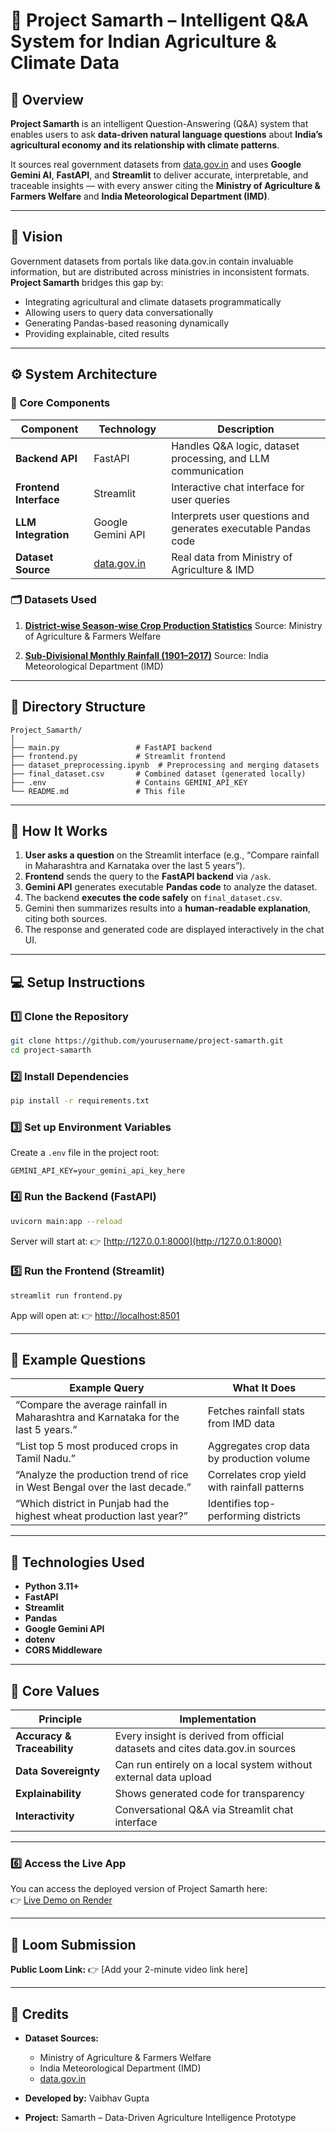 # 🌾 Project Samarth – Intelligent Q&A System for Indian Agriculture & Climate Data

## 📖 Overview

**Project Samarth** is an intelligent Question-Answering (Q&A) system that enables users to ask **data-driven natural language questions** about **India’s agricultural economy and its relationship with climate patterns**.

It sources real government datasets from [data.gov.in](https://data.gov.in) and uses **Google Gemini AI**, **FastAPI**, and **Streamlit** to deliver accurate, interpretable, and traceable insights — with every answer citing the **Ministry of Agriculture & Farmers Welfare** and **India Meteorological Department (IMD)**.

---

## 🎯 Vision

Government datasets from portals like data.gov.in contain invaluable information, but are distributed across ministries in inconsistent formats. **Project Samarth** bridges this gap by:

* Integrating agricultural and climate datasets programmatically
* Allowing users to query data conversationally
* Generating Pandas-based reasoning dynamically
* Providing explainable, cited results

---

## ⚙️ System Architecture

### 🧠 Core Components

| Component              | Technology                         | Description                                                    |
| ---------------------- | ---------------------------------- | -------------------------------------------------------------- |
| **Backend API**        | FastAPI                            | Handles Q&A logic, dataset processing, and LLM communication   |
| **Frontend Interface** | Streamlit                          | Interactive chat interface for user queries                    |
| **LLM Integration**    | Google Gemini API                  | Interprets user questions and generates executable Pandas code |
| **Dataset Source**     | [data.gov.in](https://data.gov.in) | Real data from Ministry of Agriculture & IMD                   |

### 🗂️ Datasets Used

1. **[District-wise Season-wise Crop Production Statistics](https://www.data.gov.in/catalog/district-wise-season-wise-crop-production-statistics-0)**
   Source: Ministry of Agriculture & Farmers Welfare

2. **[Sub-Divisional Monthly Rainfall (1901–2017)](https://www.data.gov.in/resource/sub-divisional-monthly-rainfall-1901-2017)**
   Source: India Meteorological Department (IMD)

---

## 🧩 Directory Structure

```
Project_Samarth/
│
├── main.py                 # FastAPI backend
├── frontend.py             # Streamlit frontend
├── dataset_preprocessing.ipynb  # Preprocessing and merging datasets
├── final_dataset.csv       # Combined dataset (generated locally)
├── .env                    # Contains GEMINI_API_KEY
└── README.md               # This file
```

---

## 🧠 How It Works

1. **User asks a question** on the Streamlit interface (e.g., “Compare rainfall in Maharashtra and Karnataka over the last 5 years”).
2. **Frontend** sends the query to the **FastAPI backend** via `/ask`.
3. **Gemini API** generates executable **Pandas code** to analyze the dataset.
4. The backend **executes the code safely** on `final_dataset.csv`.
5. Gemini then summarizes results into a **human-readable explanation**, citing both sources.
6. The response and generated code are displayed interactively in the chat UI.

---

## 💻 Setup Instructions

### 1️⃣ Clone the Repository

```bash
git clone https://github.com/yourusername/project-samarth.git
cd project-samarth
```

### 2️⃣ Install Dependencies

```bash
pip install -r requirements.txt
```

### 3️⃣ Set up Environment Variables

Create a `.env` file in the project root:

```
GEMINI_API_KEY=your_gemini_api_key_here
```

### 4️⃣ Run the Backend (FastAPI)

```bash
uvicorn main:app --reload
```

Server will start at:
👉 [http://127.0.0.1:8000](http://127.0.0.1:8000)

### 5️⃣ Run the Frontend (Streamlit)

```bash
streamlit run frontend.py
```

App will open at:
👉 [http://localhost:8501](http://localhost:8501)

---

## 🧮 Example Questions

| Example Query                                                                     | What It Does                                 |
| --------------------------------------------------------------------------------- | -------------------------------------------- |
| “Compare the average rainfall in Maharashtra and Karnataka for the last 5 years.” | Fetches rainfall stats from IMD data         |
| “List top 5 most produced crops in Tamil Nadu.”                                   | Aggregates crop data by production volume    |
| “Analyze the production trend of rice in West Bengal over the last decade.”       | Correlates crop yield with rainfall patterns |
| “Which district in Punjab had the highest wheat production last year?”            | Identifies top-performing districts          |

---

## 🧰 Technologies Used

* **Python 3.11+**
* **FastAPI**
* **Streamlit**
* **Pandas**
* **Google Gemini API**
* **dotenv**
* **CORS Middleware**

---

## 🔐 Core Values

| Principle                   | Implementation                                                                |
| --------------------------- | ----------------------------------------------------------------------------- |
| **Accuracy & Traceability** | Every insight is derived from official datasets and cites data.gov.in sources |
| **Data Sovereignty**        | Can run entirely on a local system without external data upload               |
| **Explainability**          | Shows generated code for transparency                                         |
| **Interactivity**           | Conversational Q&A via Streamlit chat interface                               |

---

### 6️⃣ Access the Live App

You can access the deployed version of Project Samarth here:  
👉 [Live Demo on Render](https://project-samarth-qna.onrender.com/)

---

## 🎥 Loom Submission

**Public Loom Link:**
👉 [Add your 2-minute video link here]

---

## 🧾 Credits

* **Dataset Sources:**

  * Ministry of Agriculture & Farmers Welfare
  * India Meteorological Department (IMD)
  * [data.gov.in](https://data.gov.in)

* **Developed by:** Vaibhav Gupta

* **Project:** Samarth – Data-Driven Agriculture Intelligence Prototype
